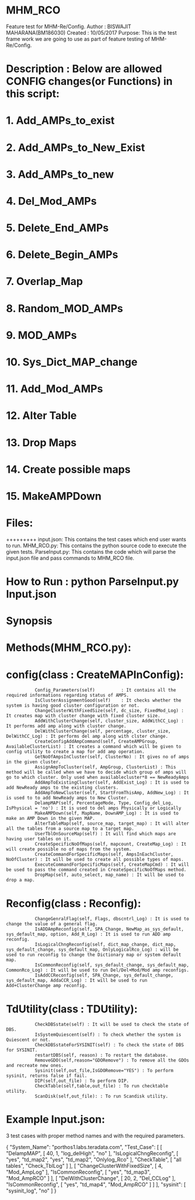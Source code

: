 # MHM_RCO
Feature test for MHM-Re/Config.
Author  : BISWAJIT MAHARANA(BM186030)
Created : 10/05/2017
Purpose:  This is the test frame work we are going to use as part of feature testing of MHM-Re/Config.
# Description   :  Below are allowed CONFIG changes(or Functions) in this script:
#                   1.  Add_AMPs_to_exist
#                   2.  Add_AMPs_to_New_Exist
#                   3.  Add_AMPs_to_new
#                   4.  Del_Mod_AMPs
#                   5.  Delete_End_AMPs
#                   6.  Delete_Begin_AMPs
#                   7.  Overlap_Map
#                   8. Random_MOD_AMPs
#                   9. MOD_AMPs
#                   10. Sys_Dict_MAP_change
#                   11. Add_Mod_AMPs
#                   12. Alter Table
#                   13. Drop Maps
#                   14. Create possible maps
#                   15. MakeAMPDown


# Files:
+++++++++
input.json: This contains the test cases which end user wants to run.
MHM_RCO.py: This contains the python source code to execute the given tests.
ParseInput.py: This contains the code which will parse the input.json file and pass commands to MHM_RCO file.

# How to Run   : python ParseInput.py Input.json

# Synopsis     
#        Methods(MHM_RCO.py):
#           config(class : CreateMAPInConfig):
               Config_Parameters(self)          : It contains all the required informations regarding status of AMPS.
               IsClusterAssignmentGood(self)    : It checks whether the system is having good cluster configuration or not.
               ChangeClusterWithFixedSize(self, dc_size, FixedMod_Log) : It creates map with cluster change with fixed cluster size.
               AddWithClusterChange(self, cluster_size, AddWithCC_Log) : It performs add amp along with cluster change.
               DelWithClusterChange(self, percentage, cluster_size, DelWithCC_Log) : It performs del amp along with clster change.
               CreateConfigAddAmpCommand(self, CreateAMPGroup, AvailableClusterList) : It creates a command which will be given to config utility to create a map for add amp operation.
               GetNoOfAmpsInCluster(self, ClusterNo) : It gives no of amps in the given cluster.
               AssignAmpToCluster(self, AmpGroup, ClusterList) : This method will be called when we have to decide which group of amps will go to which cluster. Only used when availablecluster*8 == NewReadyAmps
               AddAmpToExistingCluster(self, AddExist_Log) : It is used to add NewReady amps to the existing clusters.
               AddAmpToNewCluster(self, StartFromThisAmp, AddNew_Log) : It is used to to add NewReady amps to New Cluster.
               DelampMAP(self, PercentageMode, Type, Config_del_Log, IsPhysical = 'no') : It is used to del amps Physically or Logically
               MakeAMPDown(self, MapName, DownAMP_Log) : It is used to make an AMP Down in the given MAP.
               AlterTableMap(self, source_map, target_map) : It will alter all the tables from a source map to a target map.
               UserTblOnSourceMap(self) : It will find which maps are having user tables on it.
               CreateSpecificNoOfMaps(self, mapcount, CreateMap_Log) : It will create possible no of maps from the system.
               CreateCommandForSpecificMaps(self, AmpsInEachCluster, NoOfCluster) : It will be used to create all possible types of maps.
               ExecuteCommandForSpecificMaps(self, CreateMapCmd) : It will be used to pass the command created in CreateSpecificNoOfMaps method.
               DropMap(self, auto_select, map_name) : It will be used to drop a map.
               
#         Reconfig(class : Reconfig):
               ChangeGenralFlag(self, Flags, dbscntrl_Log) : It is used to change the value of a general flag.
               IsADDAmpReconfig(self, SPA_Change, NewMap_as_sys_default, sys_default_map, option, Add_R_Log) : It is used to run ADD amp reconfig.
               IsLogicalChngReconfig(self, dict_map_change, dict_map, sys_default_change, sys_default_map, OnlyLogicalRco_Log) : will be used to run reconfig to change the Dictionary map or system default map.
               IsCommonReconfig(self, sys_default_change, sys_default_map, CommonRco_Log) : It will be used to run Del/Del+Mod/Mod amp reconfigs.
               IsAddCCReconfig(self, SPA_Change, sys_default_change, sys_default_map, AddaCCR_Log) : It will be used to run Add+ClusterChange amp reconfig.
               
#         TdUtility(class : TDUtility):
               CheckDBSstate(self) : It will be used to check the state of DBS.
               IsSystemQuiescent(self) : To check whether the system is Quiescent or not.
               CheckDBSstateForSYSINIT(self) : To check the state of DBS for SYSINIT.
               restartDBS(self, reason) : To restart the database.
               RemoveGDO(self,reason="GDORemove") : To remove all the GDOs and recreate new ones.
               Sysinit(self,out_file,IsGDORemove="YES") : To perform sysinit, returns false if fail.
               DIP(self,out_file) : To perform DIP.
               CheckTable(self,table,out_file) : To run checktable utility.
               ScanDisk(self,out_file): : To run Scandisk utility.

# Example Input.json:

3 test cases with proper method names and with the required parameters.

{
    "System_Name": "porthos1.labs.teradata.com",
    "Test_Case": [
        [
            "DelampMAP",
            [
                40,
                1,
                "log_delHigh",
                "no"
            ],
            "IsLogicalChngReconfig",
            [
                "yes",
                "td_map2",
                "yes",
                "td_map2",
                "Onlylog_Rco"
            ],
            "CheckTable",
            [
                "all tables",
                "Check_TblLog"
            ]
        ],
        [
            "ChangeClusterWithFixedSize",
            [
                4,
                "Mod_AmpLog"
            ],
            "IsCommonReconfig",
            [
                "yes",
                "td_map3",
                "Mod_AmpRCO"
            ]
        ],
        [
            "DelWithClusterChange",
            [
                20,
                2,
                "Del_CCLog"
            ],
            "IsCommonReconfig",
            [
                "yes",
                "td_map4",
                "Mod_AmpRCO"
            ]
        ]
    ],
    "sysinit": [
        "sysinit_log",
        "no"
    ]
}


